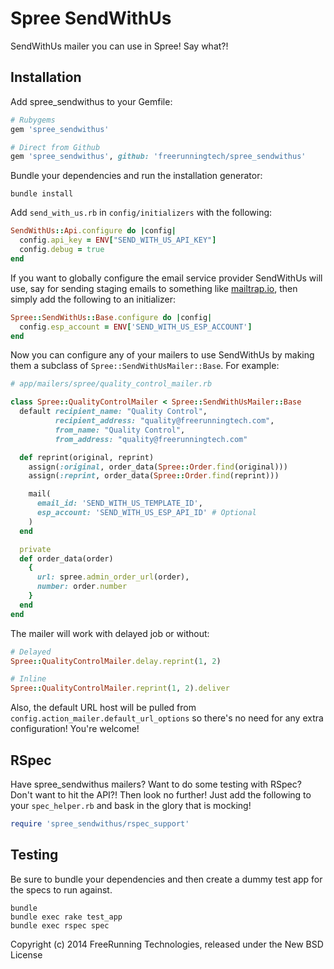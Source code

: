 Spree SendWithUs
================

SendWithUs mailer you can use in Spree! Say what?!

Installation
------------

Add spree_sendwithus to your Gemfile:
```ruby
# Rubygems
gem 'spree_sendwithus'

# Direct from Github
gem 'spree_sendwithus', github: 'freerunningtech/spree_sendwithus'
```

Bundle your dependencies and run the installation generator:
```shell
bundle install
```

Add `send_with_us.rb` in `config/initializers` with the following:
```ruby
SendWithUs::Api.configure do |config|
  config.api_key = ENV["SEND_WITH_US_API_KEY"]
  config.debug = true
end
```

If you want to globally configure the email service provider SendWithUs will use, say for sending staging emails to something like [mailtrap.io](https://mailtrap.io/), then simply add the following to an initializer:
```ruby
Spree::SendWithUs::Base.configure do |config|
  config.esp_account = ENV['SEND_WITH_US_ESP_ACCOUNT']
end
```

Now you can configure any of your mailers to use SendWithUs by making them a subclass of `Spree::SendWithUsMailer::Base`. For example:
```ruby
# app/mailers/spree/quality_control_mailer.rb

class Spree::QualityControlMailer < Spree::SendWithUsMailer::Base
  default recipient_name: "Quality Control",
          recipient_address: "quality@freerunningtech.com",
          from_name: "Quality Control",
          from_address: "quality@freerunningtech.com"

  def reprint(original, reprint)
    assign(:original, order_data(Spree::Order.find(original)))
    assign(:reprint, order_data(Spree::Order.find(reprint)))

    mail(
      email_id: 'SEND_WITH_US_TEMPLATE_ID',
      esp_account: 'SEND_WITH_US_ESP_API_ID' # Optional
    )
  end

  private
  def order_data(order)
    {
      url: spree.admin_order_url(order),
      number: order.number
    }
  end
end
```

The mailer will work with delayed job or without:
```ruby
# Delayed
Spree::QualityControlMailer.delay.reprint(1, 2)

# Inline
Spree::QualityControlMailer.reprint(1, 2).deliver
```

Also, the default URL host will be pulled from `config.action_mailer.default_url_options` so there's no need for any extra configuration! You're welcome!

RSpec
-----
Have spree_sendwithus mailers? Want to do some testing with RSpec? Don't want to hit the API?! Then look no further! Just add the following to your `spec_helper.rb` and bask in the glory that is mocking!
```ruby
require 'spree_sendwithus/rspec_support'
```

Testing
-------
Be sure to bundle your dependencies and then create a dummy test app for the specs to run against.

```shell
bundle
bundle exec rake test_app
bundle exec rspec spec
```

Copyright (c) 2014 FreeRunning Technologies, released under the New BSD License
